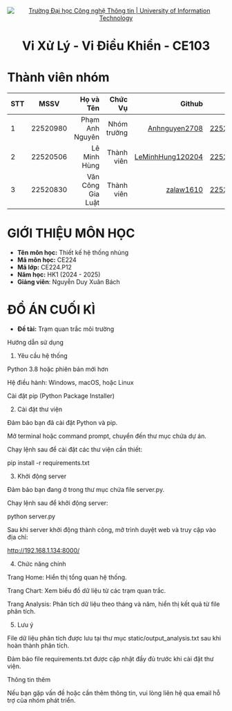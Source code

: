 <!-- Banner -->
<p align="center">
  <a href="https://www.uit.edu.vn/" title="Trường Đại học Công nghệ Thông tin" style="border: none;">
    <img src="https://i.imgur.com/WmMnSRt.png" alt="Trường Đại học Công nghệ Thông tin | University of Information Technology">
  </a>
</p>

<h1 align="center"><b>Vi Xử Lý - Vi Điều Khiển - CE103 </b></h1>

# Thành viên nhóm
| STT    | MSSV          | Họ và Tên              |Chức Vụ    | Github                                                  | Email                   |
| ------ |:-------------:| ----------------------:|----------:|--------------------------------------------------------:|-------------------------:
| 1      | 22520980      | Phạm Anh Nguyên         |Nhóm trưởng|[Anhnguyen2708](https://github.com/Anhnguyen2708)  |22520980@gm.uit.edu.vn   |
| 2      | 22520506      | Lê Minh Hùng        |Thành viên |[LeMinhHung120204](https://github.com/LeMinhHung120204)            |22520506@gm.uit.edu.vn   |
| 3      | 22520830      | Văn Công Gia Luật        |Thành viên |[zalaw1610](https://github.com/zalaw1610)|22520830@gm.uit.edu.vn   |

# GIỚI THIỆU MÔN HỌC
* **Tên môn học:** Thiết kế hệ thống nhúng
* **Mã môn học:** CE224
* **Mã lớp:** CE224.P12
* **Năm học:** HK1 (2024 - 2025)
* **Giảng viên**: Nguyễn Duy Xuân Bách

# ĐỒ ÁN CUỐI KÌ
* **Đề tài:** Trạm quan trắc môi trường


Hướng dẫn sử dụng

1. Yêu cầu hệ thống

Python 3.8 hoặc phiên bản mới hơn

Hệ điều hành: Windows, macOS, hoặc Linux

Cài đặt pip (Python Package Installer)

2. Cài đặt thư viện

Đảm bảo bạn đã cài đặt Python và pip.

Mở terminal hoặc command prompt, chuyển đến thư mục chứa dự án.

Chạy lệnh sau để cài đặt các thư viện cần thiết:

pip install -r requirements.txt

3. Khởi động server

Đảm bảo bạn đang ở trong thư mục chứa file server.py.

Chạy lệnh sau để khởi động server:

python server.py

Sau khi server khởi động thành công, mở trình duyệt web và truy cập vào địa chỉ:

http://192.168.1.134:8000/

4. Chức năng chính

Trang Home: Hiển thị tổng quan hệ thống.

Trang Chart: Xem biểu đồ dữ liệu từ các trạm quan trắc.

Trang Analysis: Phân tích dữ liệu theo tháng và năm, hiển thị kết quả từ file phân tích.

5. Lưu ý

File dữ liệu phân tích được lưu tại thư mục static/output_analysis.txt sau khi hoàn thành phân tích.

Đảm bảo file requirements.txt được cập nhật đầy đủ trước khi cài đặt thư viện.

Thông tin thêm

Nếu bạn gặp vấn đề hoặc cần thêm thông tin, vui lòng liên hệ qua email hỗ trợ của nhóm phát triển.